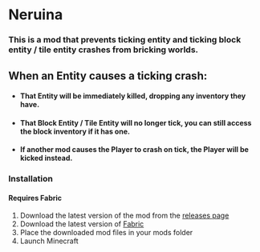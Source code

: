 # Neruina

### This is a mod that prevents ticking entity and ticking block entity / tile entity crashes from bricking worlds.

## When an Entity causes a ticking crash:
- #### That Entity will be immediately killed, dropping any inventory they have.
- #### That Block Entity / Tile Entity will no longer tick, you can still access the block inventory if it has one.
- #### If another mod causes the Player to crash on tick, the Player will be kicked instead.

### Installation
#### Requires Fabric
1. Download the latest version of the mod from the [releases page](https://modrinth.com/mod/neruina/versions)
2. Download the latest version of [Fabric](https://fabricmc.net/use/)
3. Place the downloaded mod files in your mods folder
4. Launch Minecraft
